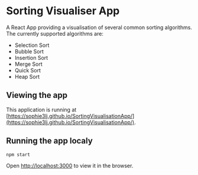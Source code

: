 # Sorting Visualiser App

A React App providing a visualisation of several common sorting algorithms. The currently supported algorithms are:
- Selection Sort
- Bubble Sort
- Insertion Sort
- Merge Sort 
- Quick Sort
- Heap Sort

## Viewing the app

This application is running at [https://sophie3lj.github.io/SortingVisualisationApp/](https://sophie3lj.github.io/SortingVisualisationApp/).

## Running the app localy

`npm start`

Open [http://localhost:3000](http://localhost:3000) to view it in the browser.
